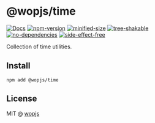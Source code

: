 # @wopjs/time

[![Docs](https://www.paka.dev/badges/v0/cute.svg)](https://www.paka.dev/npm/@wopjs/time)
[![npm-version](https://img.shields.io/npm/v/@wopjs/time.svg)](https://www.npmjs.com/package/@wopjs/time)
[![minified-size](https://img.shields.io/bundlephobia/minzip/@wopjs/time)](https://bundlephobia.com/package/@wopjs/time)
[![tree-shakable](https://img.shields.io/badge/tree-shakable-success)](https://bundlejs.com/?q=@wopjs/time)
[![no-dependencies](https://img.shields.io/badge/dependencies-none-success)](https://bundlejs.com/?q=@wopjs/time)
[![side-effect-free](https://img.shields.io/badge/side--effect-free-success)](https://bundlejs.com/?q=@wopjs/time)

Collection of time utilities.

## Install

```
npm add @wopjs/time
```

## License

MIT @ [wopjs](https://github.com/wopjs)
